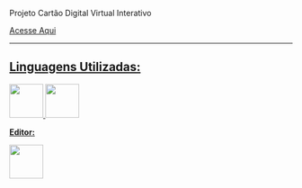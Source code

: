 Projeto Cartão Digital Virtual Interativo

<a href="https://diogopolesso.vercel.app/" color="white">
      Acesse Aqui

****
## Linguagens Utilizadas:

<img src="https://cdn.jsdelivr.net/gh/devicons/devicon/icons/html5/html5-plain-wordmark.svg" width="60"/>
<img src="https://cdn.jsdelivr.net/gh/devicons/devicon/icons/css3/css3-plain-wordmark.svg" width="60"/>

**Editor:**

<img src="https://cdn.jsdelivr.net/gh/devicons/devicon/icons/vscode/vscode-original.svg" width="60"/>
          
